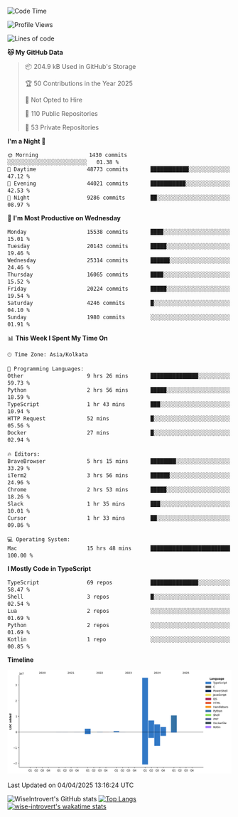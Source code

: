 <!--START_SECTION:waka-->
![Code Time](http://img.shields.io/badge/Code%20Time-2%2C320%20hrs%2026%20mins-blue)

![Profile Views](http://img.shields.io/badge/Profile%20Views-1-blue)

![Lines of code](https://img.shields.io/badge/From%20Hello%20World%20I%27ve%20Written-63.6%20million%20lines%20of%20code-blue)

**🐱 My GitHub Data** 

> 📦 204.9 kB Used in GitHub's Storage 
 > 
> 🏆 50 Contributions in the Year 2025
 > 
> 🚫 Not Opted to Hire
 > 
> 📜 110 Public Repositories 
 > 
> 🔑 53 Private Repositories 
 > 
**I'm a Night 🦉** 

```text
🌞 Morning                1430 commits        ░░░░░░░░░░░░░░░░░░░░░░░░░   01.38 % 
🌆 Daytime                48773 commits       ████████████░░░░░░░░░░░░░   47.12 % 
🌃 Evening                44021 commits       ███████████░░░░░░░░░░░░░░   42.53 % 
🌙 Night                  9286 commits        ██░░░░░░░░░░░░░░░░░░░░░░░   08.97 % 
```
📅 **I'm Most Productive on Wednesday** 

```text
Monday                   15538 commits       ████░░░░░░░░░░░░░░░░░░░░░   15.01 % 
Tuesday                  20143 commits       █████░░░░░░░░░░░░░░░░░░░░   19.46 % 
Wednesday                25314 commits       ██████░░░░░░░░░░░░░░░░░░░   24.46 % 
Thursday                 16065 commits       ████░░░░░░░░░░░░░░░░░░░░░   15.52 % 
Friday                   20224 commits       █████░░░░░░░░░░░░░░░░░░░░   19.54 % 
Saturday                 4246 commits        █░░░░░░░░░░░░░░░░░░░░░░░░   04.10 % 
Sunday                   1980 commits        ░░░░░░░░░░░░░░░░░░░░░░░░░   01.91 % 
```


📊 **This Week I Spent My Time On** 

```text
🕑︎ Time Zone: Asia/Kolkata

💬 Programming Languages: 
Other                    9 hrs 26 mins       ███████████████░░░░░░░░░░   59.73 % 
Python                   2 hrs 56 mins       █████░░░░░░░░░░░░░░░░░░░░   18.59 % 
TypeScript               1 hr 43 mins        ███░░░░░░░░░░░░░░░░░░░░░░   10.94 % 
HTTP Request             52 mins             █░░░░░░░░░░░░░░░░░░░░░░░░   05.56 % 
Docker                   27 mins             █░░░░░░░░░░░░░░░░░░░░░░░░   02.94 % 

🔥 Editors: 
BraveBrowser             5 hrs 15 mins       ████████░░░░░░░░░░░░░░░░░   33.29 % 
iTerm2                   3 hrs 56 mins       ██████░░░░░░░░░░░░░░░░░░░   24.96 % 
Chrome                   2 hrs 53 mins       █████░░░░░░░░░░░░░░░░░░░░   18.26 % 
Slack                    1 hr 35 mins        ███░░░░░░░░░░░░░░░░░░░░░░   10.01 % 
Cursor                   1 hr 33 mins        ██░░░░░░░░░░░░░░░░░░░░░░░   09.86 % 

💻 Operating System: 
Mac                      15 hrs 48 mins      █████████████████████████   100.00 % 
```

**I Mostly Code in TypeScript** 

```text
TypeScript               69 repos            ███████████████░░░░░░░░░░   58.47 % 
Shell                    3 repos             █░░░░░░░░░░░░░░░░░░░░░░░░   02.54 % 
Lua                      2 repos             ░░░░░░░░░░░░░░░░░░░░░░░░░   01.69 % 
Python                   2 repos             ░░░░░░░░░░░░░░░░░░░░░░░░░   01.69 % 
Kotlin                   1 repo              ░░░░░░░░░░░░░░░░░░░░░░░░░   00.85 % 
```



**Timeline**

![Lines of Code chart](https://raw.githubusercontent.com/wise-introvert/wise-introvert/master/assets/bar_graph.png)


 Last Updated on 04/04/2025 13:16:24 UTC
<!--END_SECTION:waka-->

![WiseIntrovert's GitHub stats](https://github-readme-stats.vercel.app/api?username=wise-introvert&count_private=true&show_icons=true)
[![Top Langs](https://github-readme-stats.vercel.app/api/top-langs/?username=wise-introvert&langs_count=10)](https://github.com/anuraghazra/github-readme-stats)
[![wise-introvert's wakatime stats](https://github-readme-stats.vercel.app/api/wakatime?username=wiseintrovert)](https://github.com/anuraghazra/github-readme-stats)
